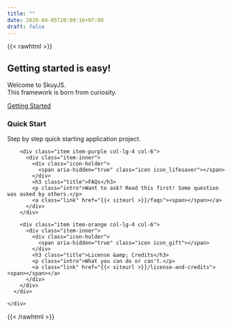 ```yaml
---
title: ""
date: 2020-04-05T20:09:16+07:00
draft: false
---
```


{{< rawhtml >}}
<div class="page-wrapper">

  <section class="cards-section text-center">
    <div class="container">
      <h2 class="title">Getting started is easy!</h2>
      <div class="intro">
        <p>Welcome to SkuyJS. <br/>This framework is born from curiosity.</p>
        <div class="cta-container">
          <a class="btn btn-primary btn-cta" href="{{< siteurl >}}/docs/getting-started"><i class="fas fa-rocket"></i> Getting Started</a>
        </div>
      </div>
      <div id="cards-wrapper" class="cards-wrapper row">
        <div class="item item-green col-lg-4 col-6">
          <div class="item-inner">
            <div class="icon-holder">
              <i class="icon fa fa-paper-plane"></i>
            </div>
            <h3 class="title">Quick Start</h3>
            <p class="intro">Step by step quick starting application project.</p>
            <a class="link" href="{{< siteurl >}}/docs/quick-start"><span></span></a>
          </div>
        </div>

        <div class="item item-purple col-lg-4 col-6">
          <div class="item-inner">
            <div class="icon-holder">
              <span aria-hidden="true" class="icon icon_lifesaver"></span>
            </div>
            <h3 class="title">FAQs</h3>
            <p class="intro">Want to ask? Read this first! Some question was asked by others.</p>
            <a class="link" href="{{< siteurl >}}/faqs"><span></span></a>
          </div>
        </div>

        <div class="item item-orange col-lg-4 col-6">
          <div class="item-inner">
            <div class="icon-holder">
              <span aria-hidden="true" class="icon icon_gift"></span>
            </div>
            <h3 class="title">License &amp; Credits</h3>
            <p class="intro">What you can do or can't.</p>
            <a class="link" href="{{< siteurl >}}/license-and-credits"><span></span></a>
          </div>
        </div>
      </div>

    </div>
  </section>

</div>
{{< /rawhtml >}}
